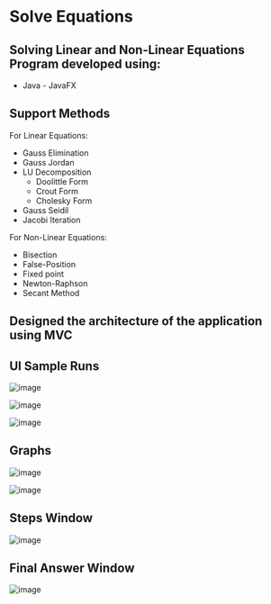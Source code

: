 # Solve Equations 

## Solving Linear and Non-Linear Equations Program developed using:
- Java - JavaFX

## Support Methods 

For Linear Equations:
- Gauss Elimination
- Gauss Jordan
- LU Decomposition
  - Doolittle Form
  - Crout Form
  - Cholesky Form
- Gauss Seidil
- Jacobi Iteration

For Non-Linear Equations:
- Bisection
- False-Position
- Fixed point
- Newton-Raphson
- Secant Method

## Designed the architecture of the application using MVC

## UI Sample Runs 
![image](https://drive.google.com/uc?export=view&id=10GOVE9RtoZb3OCPfCyGpVTt1L8-Qy0_I)

![image](https://drive.google.com/uc?export=view&id=1PrbHONJA2K38TS2NCU2U7h7ydXivfDA8)

![image](https://drive.google.com/uc?export=view&id=15rxFsa4oUpBFnU2HfucVggfB02twT2MY)

## Graphs
![image](https://drive.google.com/uc?export=view&id=1fcxrrWfbsqHgKz71CkJSqnlcQFg7XYG7)

![image](https://drive.google.com/uc?export=view&id=1Lr8mFA-LQhpAuE8n-pWd48lKklYyRR8L)

## Steps Window
![image](https://drive.google.com/uc?export=view&id=1N5Hs21DTvheWijKcjA_VKKkIya7RpqZj)

## Final Answer Window
![image](https://drive.google.com/uc?export=view&id=1U95_bttYhYuCuu41LTtIf-1U-1NpvEp7)

